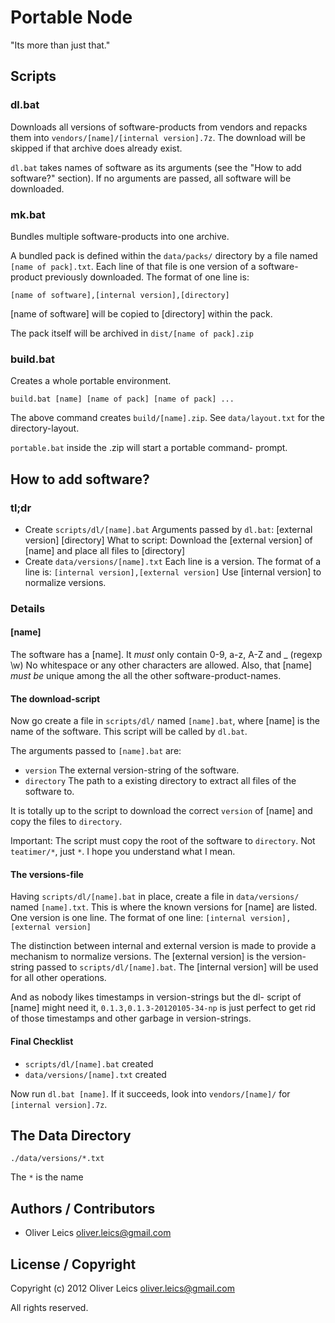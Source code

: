 Portable Node
=============

"Its more than just that."

Scripts
-------

### dl.bat

Downloads all versions of software-products from vendors and
repacks them into ``vendors/[name]/[internal version].7z``. The
download will be skipped if that archive does already exist.

``dl.bat`` takes names of software as its arguments (see the
"How to add software?" section). If no arguments are passed, all
software will be downloaded.

### mk.bat

Bundles multiple software-products into one archive.

A bundled pack is defined within the ``data/packs/`` directory by
a file named ``[name of pack].txt``. Each line of that file is
one version of a software-product previously downloaded. The
format of one line is:

``[name of software],[internal version],[directory]``

[name of software] will be copied to [directory] within the pack.

The pack itself will be archived in ``dist/[name of pack].zip``

### build.bat

Creates a whole portable environment.

``build.bat [name] [name of pack] [name of pack] ...``

The above command creates ``build/[name].zip``. See
``data/layout.txt`` for the directory-layout.

``portable.bat`` inside the .zip will start a portable command-
prompt.

How to add software?
--------------------

### tl;dr

* Create ``scripts/dl/[name].bat``
  Arguments passed by ``dl.bat``: [external version] [directory]
  What to script: Download the [external version] of [name] and
  place all files to [directory] 
* Create ``data/versions/[name].txt``
  Each line is a version. The format of a line is:
  ``[internal version],[external version]``
  Use [internal version] to normalize versions.

### Details

#### [name]

The software has a [name]. It *must* only contain 0-9, a-z, A-Z
and _ (regexp \w) No whitespace or any other characters are
allowed. Also, that [name] *must be* unique among the all the
other software-product-names.

#### The download-script

Now go create a file in ``scripts/dl/`` named ``[name].bat``,
where [name] is the name of the software. This script will be
called by ``dl.bat``.

The arguments passed to ``[name].bat`` are:

* ``version``
  The external version-string of the software.
* ``directory``
  The path to a existing directory to extract all files of the
  software to.

It is totally up to the script to download the correct
``version`` of [name] and copy the files to ``directory``.

Important: The script must copy the root of the software to
``directory``. Not ``teatimer/*``, just ``*``. I hope you
understand what I mean.

#### The versions-file

Having ``scripts/dl/[name].bat`` in place, create a file in
``data/versions/`` named ``[name].txt``. This is where the known
versions for [name] are listed. One version is one line. The
format of one line: ``[internal version],[external version]``

The distinction between internal and external version is made to
provide a mechanism to normalize versions. The [external version]
is the version-string passed to ``scripts/dl/[name].bat``. The
[internal version] will be used for all other operations.

And as nobody likes timestamps in version-strings but the dl-
script of [name] might need it, ``0.1.3,0.1.3-20120105-34-np`` is
just perfect to get rid of those timestamps and other garbage in
version-strings.

#### Final Checklist

 * ``scripts/dl/[name].bat`` created
 * ``data/versions/[name].txt`` created

Now run ``dl.bat [name]``. If it succeeds, look into
``vendors/[name]/`` for ``[internal version].7z``.

The Data Directory
------------------

``./data/versions/*.txt``

The ``*`` is the name

Authors / Contributors
----------------------

* Oliver Leics <oliver.leics@gmail.com>

License / Copyright
-------------------

Copyright (c) 2012 Oliver Leics <oliver.leics@gmail.com>

All rights reserved.